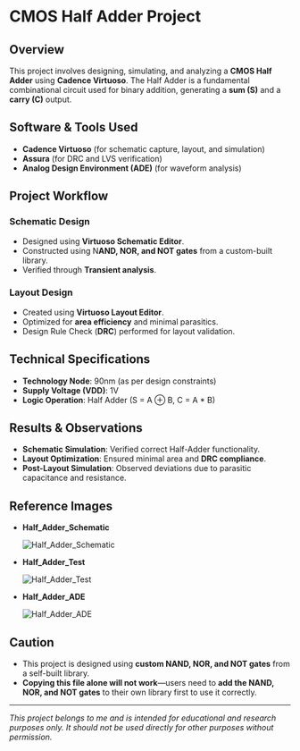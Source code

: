 # CMOS Half Adder Project

## Overview

This project involves designing, simulating, and analyzing a **CMOS Half Adder** using **Cadence Virtuoso**. The Half Adder is a fundamental combinational circuit used for binary addition, generating a **sum (S)** and a **carry (C)** output.

## Software & Tools Used

- **Cadence Virtuoso** (for schematic capture, layout, and simulation)
- **Assura** (for DRC and LVS verification)
- **Analog Design Environment (ADE)** (for waveform analysis)

## Project Workflow

### Schematic Design

- Designed using **Virtuoso Schematic Editor**.
- Constructed using N**AND, NOR, and NOT gates** from a custom-built library.
- Verified through **Transient analysis**.

### Layout Design

- Created using **Virtuoso Layout Editor**.
- Optimized for **area efficiency** and minimal parasitics.
- Design Rule Check (**DRC**) performed for layout validation.

## Technical Specifications

- **Technology Node**: 90nm (as per design constraints)
- **Supply Voltage (VDD)**: 1V
- **Logic Operation**: Half Adder (S = A ⊕ B, C = A \* B)

## Results & Observations

- **Schematic Simulation**: Verified correct Half-Adder functionality.
- **Layout Optimization**: Ensured minimal area and **DRC compliance**.
- **Post-Layout Simulation**: Observed deviations due to parasitic capacitance and resistance.

## Reference Images

- **Half\_Adder\_Schematic**

  ![Half_Adder_Schematic](https://github.com/user-attachments/assets/65d58650-87bd-41eb-86d2-65dd2f23ebd1)

- **Half\_Adder\_Test**

  ![Half_Adder_Test](https://github.com/user-attachments/assets/10a4e02e-d2fb-4a47-a12f-fe0e6f6c59b9)

- **Half\_Adder\_ADE**

  ![Half_Adder_ADE](https://github.com/user-attachments/assets/73f0a7eb-d2d0-4241-9f57-39cd09529bda)


## Caution

- This project is designed using **custom NAND, NOR, and NOT gates** from a self-built library.
- **Copying this file alone will not work**—users need to **add the NAND, NOR, and NOT gates** to their own library first to use it correctly.

---

*This project belongs to me and is intended for educational and research purposes only. It should not be used directly for other purposes without permission.*

